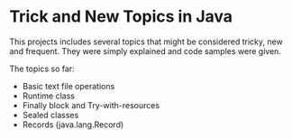 # Trick and New Topics in Java

This projects includes several topics that might be considered tricky, new and frequent. They were simply explained and code samples were given.

The topics so far:

<ul>
  <li>Basic text file operations</li>
  <li>Runtime class</li>
  <li>Finally block and Try-with-resources</li>
  <li>Sealed classes</li>
  <li>Records (java.lang.Record)</li>
</ul>


